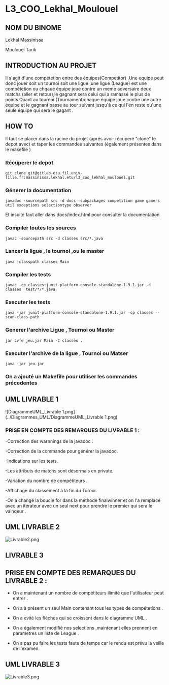 # L3_COO_Lekhal_Moulouel




## NOM DU BINOME 

Lekhal Massinissa           

Moulouel Tarik              



## INTRODUCTION AU PROJET 

 Il s'agit d'une compétetion entre des équipes(Competitor) ,Une equipe peut donc jouer soit un tournoi soit une ligue ,une ligue (League) est une compétetion ou chqaue équipe joue contre un meme adversaire deux matchs (aller et retour),le gagnant sera celui qui a ramassé le plus de points.Quant au tournoi (Tournament)chaque équipe joue contre une autre équipe et le gagnant passe au tour suivant jusqu'à ce qui l'en reste qu'une seule équipe qui sera le gagant .




## HOW TO 

Il faut se placer dans la racine du projet (aprés avoir récuperé "cloné" le depot avec) et taper les commandes suivantes (également présentes dans le makefile )

### Récuperer le depot 

```git clone git@gitlab-etu.fil.univ-lille.fr:massinissa.lekhal.etu/l3_coo_lekhal_moulouel.git```

### Génerer la documentation

```javadoc -sourcepath src -d docs -subpackages competition game gamers util exceptions selectiontype observer```

Et insuite faut aller dans docs/index.html pour consulter la documentation 

### Compiler toutes les sources 

```javac -sourcepath src -d classes src/*.java```

### Lancer la ligue , le tournoi ,ou le master

```	java -classpath classes Main ```
 

### Compiler les tests 

```javac -cp classes:junit-platform-console-standalone-1.9.1.jar -d classes  test/*/*.java```

### Executer les tests 

```java -jar junit-platform-console-standalone-1.9.1.jar -cp classes --scan-class-path```

### Generer l'archive Ligue , Tournoi ou Master

```jar cvfe jeu.jar Main -C classes .```


### Executer l'archive  de la ligue , Tournoi ou Matser

```java -jar jeu.jar```







### On a ajouté un Makefile pour utiliser les commandes précedentes 





## UML LIVRABLE 1

![DiagrammeUML_Livrable 1.png](../Diagrammes_UML/DiagrammeUML_Livrable 1.png)



### PRISE EN COMPTE DES REMARQUES DU LIVRABLE 1 :

  -Correction des warnnings de la javadoc .

  -Correction de la commande pour générer la javadoc. 

  -Indications sur les tests.

  -Les attributs de matchs sont désormais en private.

  -Variation du nombre de compétiteurs .

  -Affichage du classement à la fin du Turnoi. 

  -On a changé la boucle for dans la méthode finalwinner et on l'a remplacé avec un itérateur avec un seul next pour prendre le premier qui sera le vainqeur . 



## UML LIVRABLE 2
  

  ![Livrable2.png](../Diagrammes_UML/Livrable2.png)
 
  

## LIVRABLE 3

## PRISE EN COMPTE DES REMARQUES DU LIVRABLE 2 :

  - On a maintenant un nombre de compétiteurs ilimité que l'utilisateur peut entrer .

  - On a à présent un seul Main contenant tous les types de compétetions .

  - On a evité les fléches qui se croissent dans le diagramme UML .

  - On a également modifié nos selections ,maintenant elles prennent en parametres un liste de League .

  - On a pas pu faire les tests faute de temps car le rendu est prévu la veille de l'examen.


## UML LIVRABLE 3

  ![Livrable3.png](../Diagrammes_UML/Livrable3.png)

  
    



